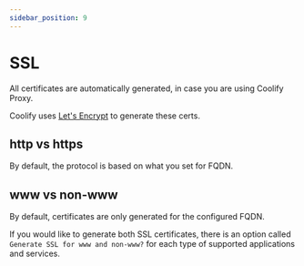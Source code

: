 ```yaml
---
sidebar_position: 9
---
```


# SSL 

All certificates are automatically generated, in case you are using Coolify Proxy. 

Coolify uses [Let's Encrypt](https://letsencrypt.org/) to generate these certs.

## http vs https
By default, the protocol is based on what you set for FQDN. 

## www vs non-www
By default, certificates are only generated for the configured FQDN. 

If you would like to generate both SSL certificates, there is an option called `Generate SSL for www and non-www?` for each type of supported applications and services.